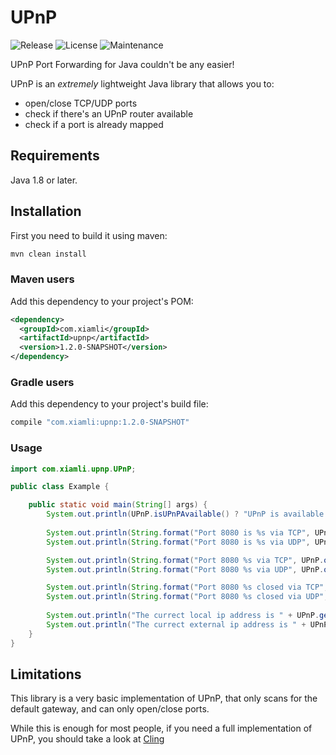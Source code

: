 # UPnP 

![Release](https://img.shields.io/badge/release-1.2.0-brightgreen)
![License](https://img.shields.io/badge/license-LGPL%20%3E%3D%202.1-blue)
![Maintenance](https://img.shields.io/maintenance/yes/2019.svg)

UPnP Port Forwarding for Java couldn't be any easier!

UPnP is an _extremely_ lightweight Java library that allows you to:

- open/close TCP/UDP ports
- check if there's an UPnP router available
- check if a port is already mapped

## Requirements

Java 1.8 or later.

## Installation

First you need to build it using maven:

```bash
mvn clean install
```
 
### Maven users

Add this dependency to your project's POM:

```xml
<dependency>
  <groupId>com.xiamli</groupId>
  <artifactId>upnp</artifactId>
  <version>1.2.0-SNAPSHOT</version>
</dependency>
```

### Gradle users

Add this dependency to your project's build file:

```groovy
compile "com.xiamli:upnp:1.2.0-SNAPSHOT"
```

### Usage

```java
import com.xiamli.upnp.UPnP;

public class Example {

    public static void main(String[] args) {
        System.out.println(UPnP.isUPnPAvailable() ? "UPnP is available!" : "UPnP isn't available.");
        
        System.out.println(String.format("Port 8080 is %s via TCP", UPnP.isMappedTCP(8080) ? "open" : "closed"));
        System.out.println(String.format("Port 8080 is %s via UDP", UPnP.isMappedUDP(8080) ? "open" : "closed"));

        System.out.println(String.format("Port 8080 %s via TCP", UPnP.openPortTCP(8080) ? "is now open" : "couldn't be opened"));
        System.out.println(String.format("Port 8080 %s via UDP", UPnP.openPortUDP(8080) ? "is now open" : "couldn't be opened"));

        System.out.println(String.format("Port 8080 %s closed via TCP", UPnP.closePortTCP(8080) ? "is now" : "couldn't be"));
        System.out.println(String.format("Port 8080 %s closed via UDP", UPnP.closePortUDP(8080) ? "is now" : "couldn't be"));
        
        System.out.println("The currect local ip address is " + UPnP.getLocalIP());
        System.out.println("The currect external ip address is " + UPnP.getExternalIP());
    }
}
```

## Limitations

This library is a very basic implementation of UPnP, that only scans for the default gateway, and can only open/close ports.

While this is enough for most people, if you need a full implementation of UPnP, you should take a look at [Cling](http://4thline.org/projects/cling/)